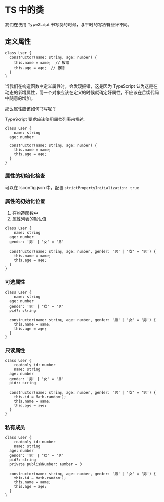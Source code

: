 # TS 中的类

我们在使用 TypeScript 书写类的时候，与平时的写法有些许不同。

## 定义属性

```tsx
class User {
  constructor(name: string, age: number) {
    this.name = name;  // 报错
    this.age = age;  // 报错
  }
}
```

当我们在构造函数中定义属性时，会发现报错，这是因为 TypeScript 认为这是在动态的新增属性，而一个对象应该在定义的时候就确定好属性，不应该在后续代码中随意的增加。

那么属性应该如何书写呢？

TypeScript 要求应该使用属性列表来描述。

```tsx
class User {
	name: string
  age: number
  
  constructor(name: string, age: number) {
    this.name = name;
    this.age = age;
  }
}
```

### 属性的初始化检查

可以在 tsconfig.json 中，配置 `strictPropertyInitialization: true`

### 属性的初始化位置

1. 在构造函数中
2. 属性列表的默认值

```tsx
class User {
	name: string
  age: number
  gender: '男' | '女' = '男'
  
  constructor(name: string, age: number, gender: '男' | '女' = '男') {
    this.name = name;
    this.age = age;
  }
}
```

### 可选属性

```tsx
class User {
	name: string
  age: number
  gender: '男' | '女' = '男'
  pid?: string
  
  constructor(name: string, age: number, gender: '男' | '女' = '男') {
    this.name = name;
    this.age = age;
  }
}
```

### 只读属性

```tsx
class User {
	readonly id: number
	name: string
  age: number
  gender: '男' | '女' = '男'
  pid?: string
  
  constructor(name: string, age: number, gender: '男' | '女' = '男') {
    this.id = Math.random();
    this.name = name;
    this.age = age;
  }
}
```

### 私有成员

```tsx
class User {
	readonly id: number
	name: string
  age: number
  gender: '男' | '女' = '男'
  pid?: string
  private publishNumber: number = 3
  
  constructor(name: string, age: number, gender: '男' | '女' = '男') {
    this.id = Math.random();
    this.name = name;
    this.age = age;
  }
}
```

